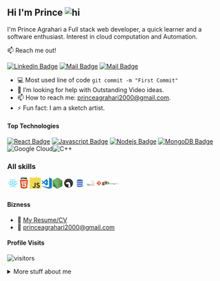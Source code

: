 ## Hi I'm Prince <img src="https://user-images.githubusercontent.com/1303154/88677602-1635ba80-d120-11ea-84d8-d263ba5fc3c0.gif" width="28px" alt="hi">

I'm Prince Agrahari a Full stack web developer, a quick learner and a software enthusiast. Interest in cloud computation and Automation.

:mailbox: Reach me out!

 [![Linkedin Badge](https://img.shields.io/badge/-prince-agrahari--c0392b?style=flat&labelColor=0e76a8&logo=linkedin&logoColor=white)](https://www.linkedin.com/in/prince-agrahari-a3015b202/) [![Mail Badge](https://img.shields.io/badge/-@prince_margaret_0.5-c0392b?style=flat&labelColor=e84393&logo=instagram&logoColor=white)](https://www.instagram.com/prince_margaret_0.5/) [![Mail Badge](https://img.shields.io/badge/-princeagrahari2000@gmail.com-c0392b?style=flat&labelColor=c0392b&logo=gmail&logoColor=white)](mailto:princeagrahari2000@gmail.com)

<!-- TODO: Add last video link -->

<!-- - 🔭 I’m currently working at @Toptal -->
- :computer: Most used line of code `git commit -m "First Commit"`
- 🤔 I’m looking for help with Outstanding Video ideas.
- 📫 How to reach me: princeagrahari2000@gmail.com.
- ⚡ Fun fact: I am a sketch artist.

#### Top Technologies

<!-- TODO: Make technologies links takes you to repositories -->

[![React Badge](https://img.shields.io/badge/-React-61DBFB?style=for-the-badge&labelColor=black&logo=react&logoColor=61DBFB)](#) [![Javascript Badge](https://img.shields.io/badge/-Javascript-F0DB4F?style=for-the-badge&labelColor=black&logo=javascript&logoColor=F0DB4F)](#)  [![Nodejs Badge](https://img.shields.io/badge/-Nodejs-3C873A?style=for-the-badge&labelColor=black&logo=node.js&logoColor=3C873A)](#) [![MongoDB Badge](https://img.shields.io/badge/-MongoDB-e535ab?style=for-the-badge&labelColor=black&logo=node.js&logoColor=e535ab)](#)
<img alt="Google Cloud" src="https://img.shields.io/badge/GoogleCloud-%234285F4.svg?style=for-the-badge&logo=google-cloud&logoColor=white"/><img alt="C++" src="https://img.shields.io/badge/c++-%2300599C.svg?style=for-the-badge&logo=c%2B%2B&ogoColor=white"/>

### All skills

<img align="left" alt="React" width="26px" src="https://raw.githubusercontent.com/github/explore/80688e429a7d4ef2fca1e82350fe8e3517d3494d/topics/react/react.png" />

<img align="left" alt="HTML5" width="26px" src="https://raw.githubusercontent.com/github/explore/80688e429a7d4ef2fca1e82350fe8e3517d3494d/topics/html/html.png" />

<img align="left" alt="JavaScript" width="26px" src="https://raw.githubusercontent.com/github/explore/80688e429a7d4ef2fca1e82350fe8e3517d3494d/topics/javascript/javascript.png" />

<img align="left" alt="Visual Studio Code" width="26px" src="https://raw.githubusercontent.com/github/explore/80688e429a7d4ef2fca1e82350fe8e3517d3494d/topics/visual-studio-code/visual-studio-code.png" />


<img align="left" alt="Node.js" width="26px" src="https://raw.githubusercontent.com/github/explore/80688e429a7d4ef2fca1e82350fe8e3517d3494d/topics/nodejs/nodejs.png" />


<img align="left" alt="Deno" width="26px" src="https://raw.githubusercontent.com/github/explore/361e2821e2dea67711cde99c9c40ed357061cf27/topics/deno/deno.png" />

<img align="left" alt="SQL" width="26px" src="https://raw.githubusercontent.com/github/explore/80688e429a7d4ef2fca1e82350fe8e3517d3494d/topics/sql/sql.png" />

<img align="left" alt="MySQL" width="26px" src="https://raw.githubusercontent.com/github/explore/80688e429a7d4ef2fca1e82350fe8e3517d3494d/topics/mysql/mysql.png" />

<img align="left" alt="Git" width="26px" src="https://raw.githubusercontent.com/github/explore/80688e429a7d4ef2fca1e82350fe8e3517d3494d/topics/git/git.png" />

<img align="left" alt="MongoDB" width="26px" src="https://raw.githubusercontent.com/github/explore/80688e429a7d4ef2fca1e82350fe8e3517d3494d/topics/mongodb/mongodb.png" />

<br />
<br />

#### Bizness
- :paperclip: [My Resume/CV](https://github.com/PrinceMargaret/PrinceMargaret/blob/a06e0985ff4e5cd96b791d482345774738a66954/Cv.pdf)
- :email: princeagrahari2000@gmail.com



#### Profile Visits 

![visitors](https://visitor-badge.glitch.me/badge?page_id=PrinceMargaret.PrinceMargaret)





<details>
<summary>
  More stuff about me
</summary>

<br >

I love sharing knowledge and how people contribute to open source. Curiosity lives in my mind, literally a house. Every day is like learning something new and implementing it.


#### Coding Stats

<!--START_SECTION:waka-->
```text
Python       98 hrs 14 mins ███████████████████░░░░░░   78.20 % 
JavaScript   34 hrs 19 mins █████████████░░░░░░░░░░░░   47.20 % 
HTML         15 hr 50 mins  ██████████░░░░░░░░░░░░░░░   21.80 % 
CSS          10 hr 27 mins  ███████░░░░░░░░░░░░░░░░░░   13.82 % 
C++          10 hr          ██████░░░░░░░░░░░░░░░░░░░   13.77 % 
Others       2 hrs          ██░░░░░░░░░░░░░░░░░░░░░░░   02.75 % 
```
<!--END_SECTION:waka-->

#### Github Stats

![Prince's github stats](https://github-readme-stats.vercel.app/api?username=PrinceMargaret&count_private=true&theme=tokyonight&hide=contribs,prs)

</details>


